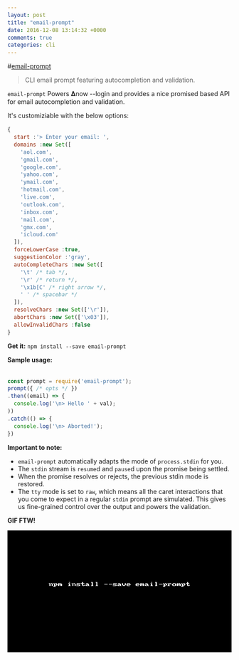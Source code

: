 ```yaml
---
layout: post
title: "email-prompt"
date: 2016-12-08 13:14:32 +0000
comments: true
categories: cli
---
```


#[email-prompt](https://www.npmjs.com/package/email-prompt)
> CLI email prompt featuring autocompletion and validation.

`email-prompt` Powers 𝚫now --login and provides a nice promised based API for email autocompletion and validation.

It's customiziable with the below options:

```js
{
  start :'> Enter your email: ',
  domains :new Set([
    'aol.com',
    'gmail.com',
    'google.com',
    'yahoo.com',
    'ymail.com',
    'hotmail.com',
    'live.com',
    'outlook.com',
    'inbox.com',
    'mail.com',
    'gmx.com',
    'icloud.com'
  ]),
  forceLowerCase :true,
  suggestionColor :'gray',
  autoCompleteChars :new Set([
    '\t' /* tab */,
    '\r' /* return */,
    '\x1b[C' /* right arrow */,
    ' ' /* spacebar */
  ]),
  resolveChars :new Set(['\r']),
  abortChars :new Set(['\x03']),
  allowInvalidChars :false
} 
```

__Get it:__ `npm install --save email-prompt`

__Sample usage:__

```js

const prompt = require('email-prompt');
prompt({ /* opts */ })
.then((email) => {
  console.log('\n> Hello ' + val);
))
.catch(() => {
  console.log('\n> Aborted!');
})

```

__Important to note:__

- `email-prompt` automatically adapts the mode of `process.stdin` for you.
- The `stdin` stream is `resume`d and `pause`d upon the promise being
  settled.
- When the promise resolves or rejects, the previous stdin mode is restored.
- The `tty` mode is set to `raw`, which means all the caret interactions
  that you come to expect in a regular `stdin` prompt are simulated.
  This gives us fine-grained control over the output and powers the
  validation.


__GIF FTW!__

![email-prompt](/images/email-prompt/email-prompt.gif)

